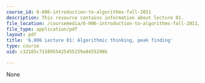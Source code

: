 ```yaml
---
course_id: 6-006-introduction-to-algorithms-fall-2011
description: This resource contains information about lecture 01.
file_location: /coursemedia/6-006-introduction-to-algorithms-fall-2011/c32185c7158955425455159a8455298b_MIT6_006F11_lec01.pdf
file_type: application/pdf
layout: pdf
title: '6.006 Lecture 01: Algorithmic thinking, peak finding'
type: course
uid: c32185c7158955425455159a8455298b

---
```

None